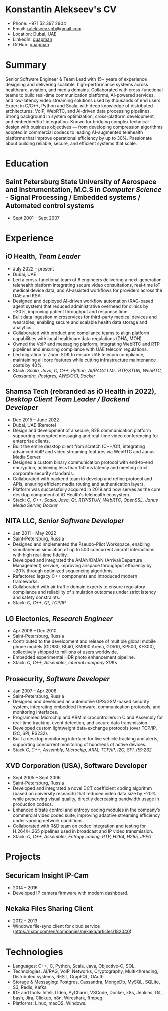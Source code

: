 # Konstantin Alekseev's CV

- Phone: +971 52 397 2904
- Email: [kalekseev.spb@gmail.com](mailto:kalekseev.spb@gmail.com)
- Location: Dubai, UAE
- LinkedIn: [guapman](https://linkedin.com/in/guapman)
- GitHub: [guapman](https://github.com/guapman)


# Summary

Senior Software Engineer & Team Lead with 15+ years of experience designing and delivering scalable,  high-performance systems across healthcare, aviation, and media domains.  Collaborated with cross-functional teams to build real-time communication platforms, AI-powered services,  and low-latency video streaming solutions used by thousands of end users. Expert in C/C++, Python and Scala, with deep knowledge of distributed architectures, VoIP, WebRTC,  and AI-driven data processing pipelines. Strong background in system optimization,  cross-platform development, and embedded/IoT integration. Known for bridging complex technical design with business objectives — from developing  compression algorithms adopted in commercial codecs to leading AI-augmented telehealth  platforms that improve operational efficiency by up to 30%.  Passionate about building reliable, secure, and efficient systems that scale.


# Education

## Saint Petersburg State University of Aerospace and Instrumentation, M.C.S in *Computer Science* - Signal Processing / Embedded systems / Automated control systems

- Sept 2001 – Sept 2007

# Experience

## iO Health, *Team Leader*

- July 2022 – present
- Dubai, UAE
- Led a cross-functional team of 6 engineers delivering a next-generation telehealth platform integrating secure video consultations, real-time IoT medical device data, and AI-assisted workflows for providers across the UAE and KSA.
- Designed and deployed AI-driven workflow automation (RAG-based agent system) that reduced administrative overhead for clinics by ~30%, improving patient throughput and response time.
- Built data ingestion microservices for third-party medical devices and wearables, enabling secure and scalable health data storage and analytics.
- Collaborated with product and compliance teams to align platform capabilities with local healthcare data regulations (DHA, MOH).
- Owned the VoIP and messaging platform, integrating WebRTC and RTP pipelines and ensuring compliance with UAE telecom regulations.
- Led migration to Zoom SDK to ensure UAE telecom compliance, maintaining all core features while cutting infrastructure maintenance costs by 40%.
- Stack: *Scala, Java, C, C++, Python, AI/RAG/LLMs, RTP/STUN, WebRTC, Cassandra, Postgres, AWS/OCI, Docker*

## Shamsa Tech (rebranded as iO Health in 2022), *Desktop Client Team Leader / Backend Developer*

- Dec 2015 – June 2022
- Dubai, UAE (Remote)
- Design and development of a secure, B2B communication platform supporting encrypted messaging and real-time video conferencing for enterprise clients.
- Built the entire desktop client from scratch (C++/Qt), integrating advanced VoIP and video streaming features via WebRTC and Janus Media Server.
- Designed a custom binary communication protocol with end-to-end encryption, achieving less than 150 ms latency and meeting strict corporate security standards.
- Collaborated with backend team to develop and refine protocol and APIs, ensuring efficient media routing and authentication layers.
- Platform was successfully acquired in 2019 and now serves as the core desktop component of iO Health's telehealth ecosystem.
- Stack: *C, C++, Scala, Java, Qt, RTP/STUN, WebRTC, OpenSSL, Janus Media Server, Docker*

## NITA LLC, *Senior Software Developer*

- Jan 2011 – May 2022
- Saint-Petersburg, Russia
- Designed and implemented the Pseudo-Pilot Workspace, enabling simultaneous simulation of up to 500 concurrent aircraft interactions with high real-time fidelity.
- Developed and integrated the AMAN/DMAN (Arrival/Departure Management) service, improving airspace throughput efficiency by ~20% through optimized sequencing algorithms.
- Refactored legacy C++ components and introduced modern frameworks.
- Collaborated with air traffic domain experts to ensure regulatory compliance and reliability of simulation outcomes under strict latency and safety constraints.
- Stack: *C, C++, Qt, TCP/IP*

## LG Electonics, *Research Engineer*

- Apr 2008 – Dec 2010
- Saint-Petersburg, Russia
- Contributed to the development and release of multiple global mobile phone models (GD880, BL40, KM900 Arena, GD510, KP500, KF300), collectively shipped to millions of users worldwide.
- Embedded experimental HDR photo enhancement pipeline.
- Stack: *C, C++, Assembler, Internal company SDKs*

## Prosecurity, *Software Developer*

- Jan 2007 – Apr 2008
- Saint-Petersburg, Russia
- Designed and developed an automotive GPS/GSM-based security system, integrating embedded firmware, communication protocols, and monitoring interfaces.
- Programmed Microchip and ARM microcontrollers in C and Assembly for real-time tracking, event detection, and secure data transmission.
- Developed custom lightweight data-exchange protocols (over TCP/IP, I2C, SPI, RS232).
- Built a desktop monitoring interface for live vehicle tracking and alerts, supporting concurrent monitoring of hundreds of active devices.
- Stack *C, C++, Assembly, Microchip, ARM, TCP/IP, I2C, SPI, RS-232*

## XVD Corporation (USA), Software Developer

- Sept 2005 – Sept 2006
- Saint-Petersburg, Russia
- Developed and integrated a novel DCT coefficient coding algorithm (based on university research) that reduced video data size by ~20% while preserving visual quality, directly decreasing bandwidth usage in production codecs.
- Enhanced bitrate control and entropy coding modules in the company’s commercial video codec suite, improving adaptive streaming efficiency under varying network conditions.
- Collaborated with R&D team on codec integration and testing for H.264/H.265 pipelines used in broadcast and IP video transmission.
- Stack: *C, C++, Assembler, Entropy coding, RTP, H264, H265, JPEG*

# Projects

## Securicam Insight IP-Cam

- 2014 – 2016
- Developed IP camera firmware with modern dashboard.

## Nekaka Files Sharing Client

- 2012 – 2013
- Windows file-sync client for cloud service (https://habr.com/en/companies/nekaka/articles/182040).

# Technologies

- Languages: C++, C, Python, Scala, Java, Objective-C, SQL.
- Technologies: AI/RAG, VoIP, Networks, Cryptography, Multi-threading, Distributed systems, REST, GraphQL, OAuth
- Storage & Messaging: Postgres, Cassandra, MongoDb, MySQL, SQLite, S3, Redis, Kafka
- IDE and tools: IntelliJ Idea, PyCharm, VSCode, Docker, k8s, Jenkins, Git, bash, Jira, Clickup, n8n, Wireshark, ffmpeg.
- Platforms: Linux, macOS, Windows.
